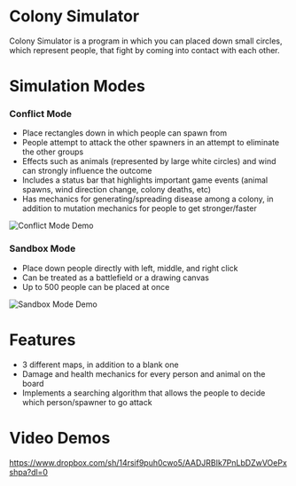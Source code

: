 # Colony Simulator
Colony Simulator is a program in which you can placed down small circles, which represent people, that fight by coming into contact with each other. 

# Simulation Modes
### Conflict Mode
- Place rectangles down in which people can spawn from
- People attempt to attack the other spawners in an attempt to eliminate the other groups
- Effects such as animals (represented by large white circles) and wind can strongly influence the outcome 
- Includes a status bar that highlights important game events (animal spawns, wind direction change, colony deaths, etc)
- Has mechanics for generating/spreading disease among a colony, in addition to mutation mechanics for people to get stronger/faster

![Conflict Mode Demo](https://github.com/robbiehammond/Simulation/blob/master/GIF%20demos/conflict.gif)

### Sandbox Mode
- Place down people directly with left, middle, and right click
- Can be treated as a battlefield or a drawing canvas
- Up to 500 people can be placed at once

![Sandbox Mode Demo](https://github.com/robbiehammond/Simulation/blob/master/GIF%20demos/sandbox1.gif)

# Features
- 3 different maps, in addition to a blank one
- Damage and health mechanics for every person and animal on the board
- Implements a searching algorithm that allows the people to decide which person/spawner to go attack 

# Video Demos 
https://www.dropbox.com/sh/14rsif9puh0cwo5/AADJRBIk7PnLbDZwVOePxshpa?dl=0

